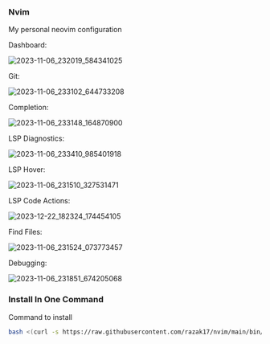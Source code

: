### Nvim

My personal neovim configuration

Dashboard:

![2023-11-06_232019_584341025](https://github.com/razak17/onedark.nvim/assets/52210954/7c40da3b-e168-408b-960d-fb2fc8b3ef37)
<!-- 
![2022-10-25_164954_656381045](https://user-images.githubusercontent.com/52210954/197835184-956b3d30-3335-4ca5-99c0-f8052de1e763.png)
-->

Git:

![2023-11-06_233102_644733208](https://github.com/razak17/onedark.nvim/assets/52210954/08f089cd-a7eb-45fb-987e-a6276b1749f1)

Completion:

![2023-11-06_233148_164870900](https://github.com/razak17/onedark.nvim/assets/52210954/f6624aab-e7a6-4abe-8a8f-a45307d0d28c)

LSP Diagnostics:

![2023-11-06_233410_985401918](https://github.com/razak17/onedark.nvim/assets/52210954/5c7247e2-14a2-4110-a03d-b101927ba7f7)

LSP Hover:

![2023-11-06_231510_327531471](https://github.com/razak17/onedark.nvim/assets/52210954/ab415fc0-6300-4fe6-98ce-4b1f7808f102)
<!--
![2022-10-25_165009_680433782](https://user-images.githubusercontent.com/52210954/197835195-010f2097-b3df-4ca8-b492-659cbc208234.png)
-->

LSP Code Actions:

![2023-12-22_182324_174454105](https://github.com/razak17/nvim/assets/52210954/f1a1c5c7-b338-4932-bfc0-1751272ed1d3)

Find Files:

![2023-11-06_231524_073773457](https://github.com/razak17/onedark.nvim/assets/52210954/3b16123a-97b4-47b9-8f9e-e380bb7fc9b3)
<!--
![2022-10-25_165023_144352779](https://user-images.githubusercontent.com/52210954/197835202-f03e84df-50fd-4bd6-a9c3-4364033ca949.png)
-->

Debugging:

![2023-11-06_231851_674205068](https://github.com/razak17/onedark.nvim/assets/52210954/75bbeea7-7bcd-412c-8025-4a35f1e3ca54)
<!--
![2022-12-09_153525_901264378](https://user-images.githubusercontent.com/52210954/206737773-5cba18ed-ab7e-4acd-b1bb-32eecc9bf963.png)
-->

### Install In One Command

Command to install

```bash
bash <(curl -s https://raw.githubusercontent.com/razak17/nvim/main/bin/install) --all
```
